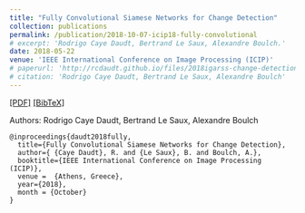 ```yaml
---
title: "Fully Convolutional Siamese Networks for Change Detection"
collection: publications
permalink: /publication/2018-10-07-icip18-fully-convolutional
# excerpt: 'Rodrigo Caye Daudt, Bertrand Le Saux, Alexandre Boulch.'
date: 2018-05-22
venue: 'IEEE International Conference on Image Processing (ICIP)'
# paperurl: 'http://rcdaudt.github.io/files/2018igarss-change-detection.pdf'
# citation: 'Rodrigo Caye Daudt, Bertrand Le Saux, Alexandre Boulch'
---
```


[[PDF]](http://rcdaudt.github.io/files/2018icip-fully-convolutional.pdf) [[BibTeX]](http://rcdaudt.github.io/files/daudt2018fully.bib)

Authors: Rodrigo Caye Daudt, Bertrand Le Saux, Alexandre Boulch

```
@inproceedings{daudt2018fully,
  title={Fully Convolutional Siamese Networks for Change Detection},
  author={ {Caye Daudt}, R. and {Le Saux}, B. and Boulch, A.},
  booktitle={IEEE International Conference on Image Processing (ICIP)},
  venue =  {Athens, Greece},
  year={2018},
  month = {October}
}
```
